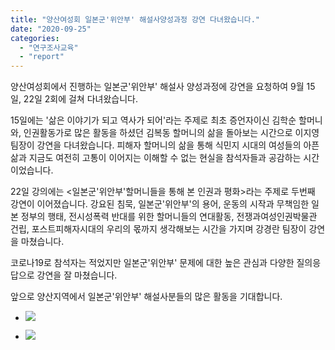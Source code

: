 ```yaml
---
title: "양산여성회 일본군'위안부' 해설사양성과정 강연 다녀왔습니다."
date: "2020-09-25"
categories: 
  - "연구조사교육"
  - "report"
---
```


양산여성회에서 진행하는 일본군'위안부' 해설사 양성과정에 강연을 요청하여 9월 15일, 22일 2회에 걸쳐 다녀왔습니다.

15일에는 '삶은 이야기가 되고 역사가 되어'라는 주제로 최초 증언자이신 김학순 할머니와, 인권활동가로 많은 활동을 하셨던 김복동 할머니의 삶을 돌아보는 시간으로 이지영 팀장이 강연을 다녀왔습니다. 피해자 할머니의 삶을 통해 식민지 시대의 여성들의 아픈 삶과 지금도 여전히 고통이 이어지는 이해할 수 없는 현실을 참석자들과 공감하는 시간이었습니다.

22일 강의에는 <일본군'위안부'할머니들을 통해 본 인권과 평화>라는 주제로 두번째 강연이 이어졌습니다. 강요된 침묵, 일본군'위안부'의 용어, 운동의 시작과 무책임한 일본 정부의 행태, 전시성폭력 반대를 위한 할머니들의 연대활동, 전쟁과여성인권박물관 건립, 포스트피해자시대의 우리의 몫까지 생각해보는 시간을 가지며 강경란 팀장이 강연을 마쳤습니다.

코로나19로 참석자는 적었지만 일본군'위안부' 문제에 대한 높은 관심과 다양한 질의응답으로 강연을 잘 마쳤습니다.

앞으로 양산지역에서 일본군'위안부' 해설사분들의 많은 활동을 기대합니다.

- ![](http://womenandwar.net/kr/wp-content/uploads/2020/10/photo_2020-09-24_15-09-40-1024x767.jpg)
    
- ![](http://womenandwar.net/kr/wp-content/uploads/2020/10/photo_2020-09-22_16-47-01-1024x768.jpg)
